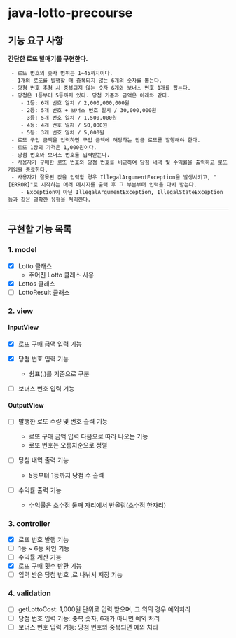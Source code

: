 # java-lotto-precourse

## 기능 요구 사항

**간단한 로또 발매기를 구현한다.**

```
 - 로또 번호의 숫자 범위는 1~45까지이다.
 - 1개의 로또를 발행할 때 중복되지 않는 6개의 숫자를 뽑는다.
 - 당첨 번호 추첨 시 중복되지 않는 숫자 6개와 보너스 번호 1개를 뽑는다.
 - 당첨은 1등부터 5등까지 있다. 당첨 기준과 금액은 아래와 같다.
    - 1등: 6개 번호 일치 / 2,000,000,000원
    - 2등: 5개 번호 + 보너스 번호 일치 / 30,000,000원
    - 3등: 5개 번호 일치 / 1,500,000원
    - 4등: 4개 번호 일치 / 50,000원
    - 5등: 3개 번호 일치 / 5,000원
 - 로또 구입 금액을 입력하면 구입 금액에 해당하는 만큼 로또를 발행해야 한다.
 - 로또 1장의 가격은 1,000원이다.
 - 당첨 번호와 보너스 번호를 입력받는다.
 - 사용자가 구매한 로또 번호와 당첨 번호를 비교하여 당첨 내역 및 수익률을 출력하고 로또 게임을 종료한다.
 - 사용자가 잘못된 값을 입력할 경우 IllegalArgumentException을 발생시키고, "[ERROR]"로 시작하는 에러 메시지를 출력 후 그 부분부터 입력을 다시 받는다.
    - Exception이 아닌 IllegalArgumentException, IllegalStateException 등과 같은 명확한 유형을 처리한다.
```

---

## 구현할 기능 목록

### 1. model

- [x] Lotto 클래스
    - 주어진 Lotto 클래스 사용
- [x] Lottos 클래스
- [ ] LottoResult 클래스

### 2. view

#### InputView

- [x] 로또 구매 금액 입력 기능

- [x] 당첨 번호 입력 기능
    - 쉼표(,)를 기준으로 구분

- [ ] 보너스 번호 입력 기능

#### OutputView

- [ ] 발행한 로또 수량 및 번호 출력 기능
    - 로또 구매 금액 입력 다음으로 따라 나오는 기능
    - 로또 번호는 오름차순으로 정렬

- [ ] 당첨 내역 출력 기능
    - 5등부터 1등까지 당첨 수 출력

- [ ] 수익률 출력 기능
    - 수익률은 소수점 둘째 자리에서 반올림(소수점 한자리)

### 3. controller

- [x] 로또 번호 발행 기능
- [ ] 1등 ~ 6등 확인 기능
- [ ] 수익률 계산 기능
- [x] 로또 구매 횟수 반환 기능
- [ ] 입력 받은 당첨 번호 ,로 나눠서 저장 기능

### 4. validation

- [ ] getLottoCost: 1,000원 단위로 입력 받으며, 그 외의 경우 예외처리
- [ ] 당첨 번호 입력 기능: 중복 숫자, 6개가 아니면 예외 처리
- [ ] 보너스 번호 입력 기능: 당첨 번호와 중복되면 예외 처리
